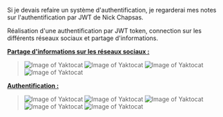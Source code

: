 Si je devais refaire un système d'authentification, je regarderai mes notes sur l'authentification par JWT de Nick Chapsas.

Réalisation d'une authentification par JWT token, connection sur les différents réseaux sociaux et partage d'informations.


<ins>**Partage d'informations sur les réseaux sociaux :**</ins>
> ![Image of Yaktocat](https://imgur.com/plkLtkQ.png)
> ![Image of Yaktocat](https://imgur.com/XojP9sV.png)
> ![Image of Yaktocat](https://imgur.com/oVUddTZ.png)
> ![Image of Yaktocat](https://imgur.com/8JNUv7U.png)

<ins>**Authentification :**</ins>
> ![Image of Yaktocat](https://imgur.com/MyMIuqU.png)
> ![Image of Yaktocat](https://imgur.com/nbz1A67.png)
> ![Image of Yaktocat](https://imgur.com/65gI0Gv.png)
> ![Image of Yaktocat](https://imgur.com/7ufbePh.png)
> ![Image of Yaktocat](https://imgur.com/mataMlN.png)